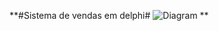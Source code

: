 **#Sistema de vendas em delphi#
![Diagram](https://github.com/ElDanveloper/delphi_vendas/blob/main/Diagrama%20sem%20nome.drawio)
**
